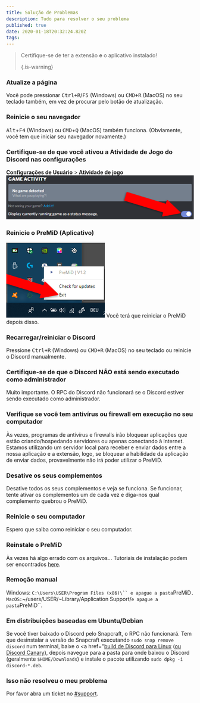 ```yaml
---
title: Solução de Problemas
description: Tudo para resolver o seu problema
published: true
date: 2020-01-18T20:32:24.820Z
tags:
---
```


> Certifique-se de ter a extensão **e** o aplicativo instalado! 
> 
> {.is-warning}

### Atualize a página
Você pode pressionar <kbd>Ctrl+R</kbd>/<kbd>F5</kbd> (Windows) ou <kbd>CMD+R</kbd> (MacOS) no seu teclado também, em vez de procurar pelo botão de atualização.

### Reinicie o seu navegador
<kbd>Alt</kbd>+<kbd>F4</kbd> (Windows) ou <kbd>CMD</kbd>+<kbd>Q</kbd> (MacOS) também funciona. (Obviamente, você tem que iniciar seu navegador novamente.)

### Certifique-se de que você ativou a Atividade de Jogo do Discord nas configurações
**Configurações de Usuário** > **Atividade de jogo** ![gameactivity_edited.png](/gameactivity_edited.png)

### Reinicie o PreMiD (Aplicativo)
![quit.png](/quit.png) Você terá que reiniciar o PreMiD depois disso.

### Recarregar/reiniciar o Discord
Pressione <kbd>Ctrl+R</kbd> (Windows) ou <kbd>CMD+R</kbd> (MacOS) no seu teclado ou reinicie o Discord manualmente.

### Certifique-se de que o Discord NÃO está sendo executado como administrador
Muito importante. O RPC do Discord não funcionará se o Discord estiver sendo executado como administrador.

### Verifique se você tem antivírus ou firewall em execução no seu computador
Às vezes, programas de antivírus e firewalls irão bloquear aplicações que estão criando/hospedando servidores ou apenas conectando à internet. Estamos utilizando um servidor local para receber e enviar dados entre a nossa aplicação e a extensão, logo, se bloquear a habilidade da aplicação de enviar dados, provavelmente não irá poder utilizar o PreMiD.

### Desative os seus complementos
Desative todos os seus complementos e veja se funciona. Se funcionar, tente ativar os complementos um de cada vez e diga-nos qual complemento quebrou o PreMiD.

### Reinicie o seu computador
Espero que saiba como reiniciar o seu computador.

### Reinstale o PreMiD
Às vezes há algo errado com os arquivos... Tutoriais de instalação podem ser encontrados [here](/install).

### Remoção manual
Windows:    `C:\Users\USER\Program Files (x86)\`` e apague a pasta`PreMiD`.
MacOS:`~/users/USER/~Library/Application Support/`e apague a pasta`PreMiD``.

### Em distribuições baseadas em Ubuntu/Debian
Se você tiver baixado o Discord pelo Snapcraft, o RPC não funcionará. Tem que desinstalar a versão de Snapcraft executando `sudo snap remove discord` num terminal, baixe o <a href="[build de Discord para Linux](https://discordapp.com/api/download?platform=linux) ([ou Discord Canary](https://discordapp.com/api/canary/download?platform=linux)), depois navegue para a pasta para onde baixou o Discord (geralmente `$HOME/Downloads`) e instale o pacote utilizando `sudo dpkg -i discord-*.deb`.

### Isso não resolveu o meu problema
Por favor abra um ticket no [#support](https://discord.gg/PreMiD).